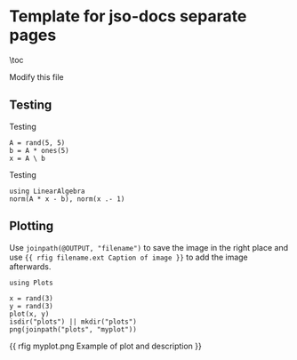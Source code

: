 <!--This file was generated, do not modify it.-->
# Template for jso-docs separate pages

\toc

Modify this file

## Testing

Testing

```julia:ex1
A = rand(5, 5)
b = A * ones(5)
x = A \ b
```

Testing

```julia:ex2
using LinearAlgebra
norm(A * x - b), norm(x .- 1)
```

## Plotting

Use `joinpath(@OUTPUT, "filename")` to save the image in the right place and use `{{ rfig filename.ext Caption of image }}` to add the image afterwards.

```julia:ex3
using Plots

x = rand(3)
y = rand(3)
plot(x, y)
isdir("plots") || mkdir("plots")
png(joinpath("plots", "myplot"))
```

{{ rfig myplot.png Example of plot and description }}

